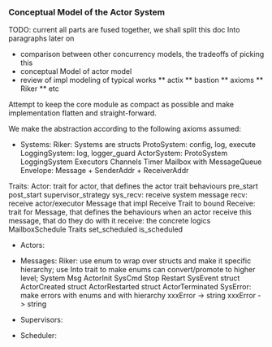 ### Conceptual Model of the Actor System

TODO: current all parts are fused together, we shall split this doc Into paragraphs later on
* comparison between other concurrency models, the tradeoffs of picking this
* conceptual Model of actor model
* review of impl modeling of typical works
** actix
** bastion
** axioms
** Riker
** etc

Attempt to keep the core module as compact as possible and make implementation flatten and straight-forward.

We make the abstraction according to the following axioms assumed:
* Systems:
Riker: Systems are structs
ProtoSystem: config, log, execute
LoggingSystem: log, logger_guard
ActorSystem: 
  ProtoSystem
  LoggingSystem
  Executors
  Channels
  Timer
Mailbox with MessageQueue
Envelope: Message + SenderAddr + ReceiverAddr

Traits:
  Actor: trait for actor, that defines the actor trait behaviours
    pre_start
    post_start
    supervisor_strategy
    sys_recv: receive system message
    recv: receive actor/executor Message that impl Receive Trait to bound
  Receive<MsgType>: trait for Message, that defines the behaviours when an actor receive this message, that do they do with it
    receive: the concrete logics
  MailboxSchedule Traits
    set_scheduled
    is_scheduled


* Actors:
* Messages:
Riker: use enum to wrap over structs and make it specific hierarchy; use Into trait to make enums can convert/promote to higher level;
System Msg
  ActorInit
  SysCmd
    Stop
    Restart
  SysEvent
    struct ActorCreated
    struct ActorRestarted
    struct ActorTerminated
  SysError: make errors with enums and with hierarchy
    xxxError -> string
    xxxError -> string





* Supervisors:
* Scheduler:

